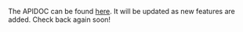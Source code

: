The APIDOC can be found [here](https://documenter.getpostman.com/view/27921614/2s93sdXrGz). It will be updated as new features are added. Check back again soon!